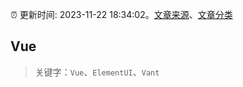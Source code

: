 :alarm_clock: 更新时间: 2023-11-22 18:34:02。[文章来源](/README.md)、[文章分类](/TAGS.md)

## Vue


> 关键字：`Vue`、`ElementUI`、`Vant`



